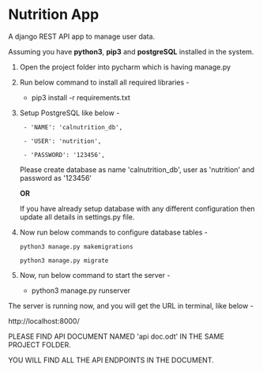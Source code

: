 # Nutrition App

A django REST API app to manage user data.

Assuming you have **python3**, **pip3** and **postgreSQL** installed in the system.

1. Open the project folder into pycharm which is having manage.py

2. Run below command to install all required libraries -

    - pip3 install -r requirements.txt

3. Setup PostgreSQL like below - 

        - 'NAME': 'calnutrition_db',

        - 'USER': 'nutrition',

        - 'PASSWORD': '123456',

    Please create database as name 'calnutrition_db', user as 'nutrition' and password as '123456'

    **OR**

    If you have already setup database with any different configuration then update all details in settings.py file.

4. Now run below commands to configure database tables - 
   
    ```python3 manage.py makemigrations```
    
    ```python3 manage.py migrate```
   
4. Now, run below command to start the server - 
    - python3 manage.py runserver
    
The server is running now, and you will get the URL in terminal, like below -

http://localhost:8000/

PLEASE FIND API DOCUMENT NAMED 'api doc.odt' IN THE SAME PROJECT FOLDER.

YOU WILL FIND ALL THE API ENDPOINTS IN THE DOCUMENT. 

